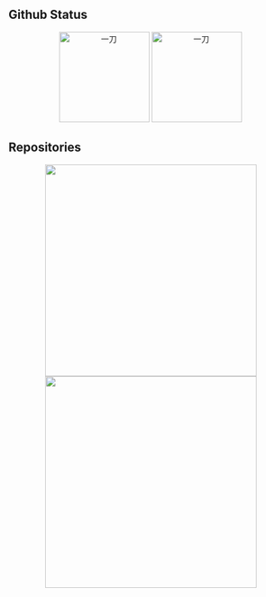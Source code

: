 ## Github Status
<div align="center">
    <img src="https://github-readme-stats.vercel.app/api/top-langs/?username=laosanyuan&count_private=true&show_icons=true&layout=compact" alt="一刀" height="160px" />
    <img src="https://github-readme-stats.vercel.app/api?username=laosanyuan&show_icons=true" alt="一刀"  height="160px" />
</div>

## Repositories
<div align="center">
    <a href="https://github.com/laosanyuan/HuoHuan">
	<img width="375" src="https://github-readme-stats.vercel.app/api/pin/?username=laosanyuan&repo=HuoHuan&theme=buefy"/>
    </a>
    <a href="https://github.com/laosanyuan/DaoLang">
        <img width="375" src="https://github-readme-stats.vercel.app/api/pin/?username=laosanyuan&repo=DaoLang&theme=buefy"/>
    </a>
</div>

<!--
<div align="center">
    <a href="https://github.com/laosanyuan/dotnet-developer-toolbox">
		<img width="375" src="https://github-readme-stats.vercel.app/api/pin/?username=laosanyuan&repo=dotnet-developer-toolbox&theme=buefy"/>
    </a>
	<img width="375"/>
</div>
-->
